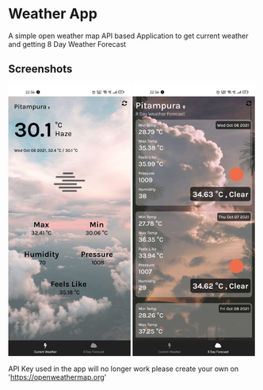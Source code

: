 # Weather App

A simple open weather map API based Application to get current weather and getting 8 Day Weather Forecast

## Screenshots

<img alt = "screenshot1" src="./assets/screenshots/ss2.jpeg" style="width:49%">

<img alt = "screenshot1" src="./assets/screenshots/ss1.jpeg" style="width:49%">

API Key used in the app will no longer work please create your own on 'https://openweathermap.org'
